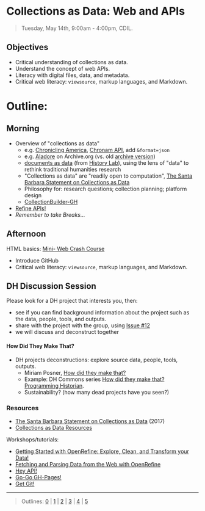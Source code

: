 # Collections as Data: Web and APIs

> Tuesday, May 14th, 9:00am - 4:00pm, CDIL.

## Objectives

- Critical understanding of collections as data.
- Understand the concept of web APIs.
- Literacy with digital files, data, and metadata.
- Critical web literacy: `viewsource`, markup languages, and Markdown.

# Outline:

## Morning

- Overview of "collections as data"
    - e.g. [Chronicling America](https://chroniclingamerica.loc.gov/), [Chronam API](https://chroniclingamerica.loc.gov/about/api/), add `&format=json`
    - e.g. [Aladore](https://archive.org/details/aladorehen00newbrich) on Archive.org (vs. old [archive version](https://web.archive.org/web/20150201010320/https://archive.org/details/aladorehen00newbrich))
    - [documents as data](http://history-lab.org/images/new-paper-stack.png) (from [History Lab](http://history-lab.org/)), using the lens of "data" to rethink traditional humanities research
    - "Collections as data" are "readily open to computation", [The Santa Barbara Statement on Collections as Data](https://collectionsasdata.github.io/statement/)
    - Philosophy for: research questions; collection planning; platform design
    - [CollectionBuilder-GH](https://github.com/CollectionBuilder/collectionbuilder-gh)
- [Refine APIs!](https://evanwill.github.io/refine-apis/)
- *Remember to take Breaks...*

## Afternoon

HTML basics: [Mini- Web Crash Course](https://evanwill.github.io/mini-web-crash-course/)

- Introduce GitHub
- Critical web literacy: `viewsource`, markup languages, and Markdown.

## DH Discussion Session

Please look for a DH project that interests you, then:

- see if you can find background information about the project such as the data, people, tools, and outputs.
- share with the project with the group, using [Issue #12](https://github.com/PalouseDH/symposium/issues/12)
- we will discuss and deconstruct together

#### How Did They Make That? 

- DH projects deconstructions: explore source data, people, tools, outputs.
    - Miriam Posner, [How did they make that?](http://miriamposner.com/blog/how-did-they-make-that/) 
    - Example: DH Commons series [How did they make that? Programming Historian](https://web.archive.org/web/20180713014622/http://dhcommons.org/journal/issue-1/editorial-sustainability-and-open-peer-review-programming-historian).
    - Sustainability? (how many dead projects have you seen?)

### Resources 

- [The Santa Barbara Statement on Collections as Data](https://collectionsasdata.github.io/statement/) (2017)
- [Collections as Data Resources](https://collectionsasdata.github.io/resources/)

Workshops/tutorials: 

- [Getting Started with OpenRefine: Explore, Clean, and Transform your Data!](https://evanwill.github.io/clean-your-data/)
- [Fetching and Parsing Data from the Web with OpenRefine](https://programminghistorian.org/en/lessons/fetch-and-parse-data-with-openrefine)
- [Hey API!](https://evanwill.github.io/hey-api/)
- [Go-Go GH-Pages!](https://evanwill.github.io/go-go-ghpages/)
- [Get Git!](https://evanwill.github.io/get-git/)

-----------------------

> Outlines: [0](day-0.md) | [1](day-1.md) | [2](day-2.md) | [3](day-3.md) | [4](day-4.md) | [5](day-5.md)
